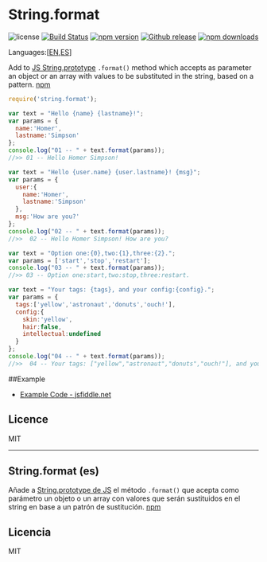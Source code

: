 # String.format
![license](https://img.shields.io/badge/license-MIT-blue.svg ) [![Build Status](https://img.shields.io/travis/bifuer/String.format/master.svg)](https://travis-ci.org/bifuer/String.format) [![npm version](https://img.shields.io/npm/v/string.format.svg)](https://www.npmjs.com/package/string.format) [![Github release](https://img.shields.io/github/release/bifuer/String.format.svg)](https://github.com/bifuer/String.format) [![npm downloads](https://img.shields.io/npm/dm/string.format.svg)](https://www.npmjs.com/package/string.format)

Languages:[[EN](#),[ES](#stringformat-es)]

Add to [JS String.prototype](https://developer.mozilla.org/en-US/docs/Web/JavaScript/Reference/Global_Objects/String) `.format()` method which accepts as parameter an object or an array with values to be substituted in the string, based on a pattern. 
[npm](https://www.npmjs.com/package/string.format)

```javascript
require('string.format');
```

```javascript
var text = "Hello {name} {lastname}!";
var params = {
  name:'Homer',
  lastname:'Simpson'
};
console.log("01 -- " + text.format(params));
//>> 01 -- Hello Homer Simpson!
```

```javascript
var text = "Hello {user.name} {user.lastname}! {msg}";
var params = {
  user:{
    name:'Homer',
    lastname:'Simpson'
  },
  msg:'How are you?'
};
console.log("02 -- " + text.format(params));
//>>  02 -- Hello Homer Simpson! How are you?
```

```javascript
var text = "Option one:{0},two:{1},three:{2}.";
var params = ['start','stop','restart'];
console.log("03 -- " + text.format(params));
//>> 03 -- Option one:start,two:stop,three:restart.
```

```javascript
var text = "Your tags: {tags}, and your config:{config}.";
var params = {
  tags:['yellow','astronaut','donuts','ouch!'],
  config:{
    skin:'yellow',
    hair:false,
    intellectual:undefined
  }
};
console.log("04 -- " + text.format(params));
//>>  04 -- Your tags: ["yellow","astronaut","donuts","ouch!"], and your config:{"skin":"yellow","hair":false}.
```

##Example
+ [Example Code - jsfiddle.net](http://jsfiddle.net/lilxelo/4drosf9p/)

## Licence
MIT

---

## String.format (es)

Añade a [String.prototype de JS](https://developer.mozilla.org/en-US/docs/Web/JavaScript/Reference/Global_Objects/String) el método `.format()` que acepta como parámetro un objeto o un array con valores que serán sustituidos en el string en base a un patrón de sustitución. [npm](https://www.npmjs.com/package/string.format)

## Licencia
MIT
